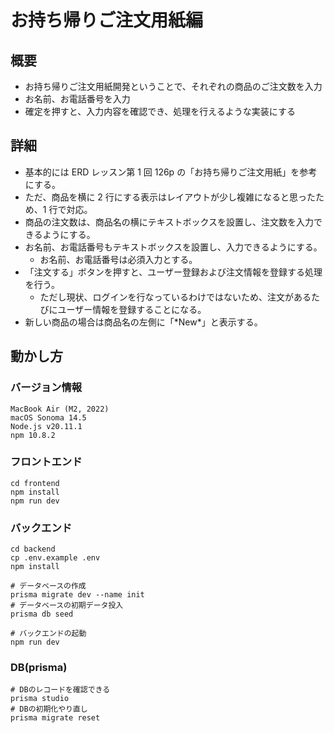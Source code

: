 # お持ち帰りご注文用紙編

## 概要

- お持ち帰りご注文用紙開発ということで、それぞれの商品のご注文数を入力
- お名前、お電話番号を入力
- 確定を押すと、入力内容を確認でき、処理を行えるような実装にする

## 詳細

- 基本的には ERD レッスン第 1 回 126p の「お持ち帰りご注文用紙」を参考にする。
- ただ、商品を横に 2 行にする表示はレイアウトが少し複雑になると思ったため、1 行で対応。
- 商品の注文数は、商品名の横にテキストボックスを設置し、注文数を入力できるようにする。
- お名前、お電話番号もテキストボックスを設置し、入力できるようにする。
  - お名前、お電話番号は必須入力とする。
- 「注文する」ボタンを押すと、ユーザー登録および注文情報を登録する処理を行う。
  - ただし現状、ログインを行なっているわけではないため、注文があるたびにユーザー情報を登録することになる。
- 新しい商品の場合は商品名の左側に「\*New\*」と表示する。

## 動かし方

### バージョン情報

```
MacBook Air (M2, 2022)
macOS Sonoma 14.5
Node.js v20.11.1
npm 10.8.2
```

### フロントエンド

```
cd frontend
npm install
npm run dev
```

### バックエンド

```
cd backend
cp .env.example .env
npm install

# データベースの作成
prisma migrate dev --name init
# データベースの初期データ投入
prisma db seed

# バックエンドの起動
npm run dev
```

### DB(prisma)

```
# DBのレコードを確認できる
prisma studio
# DBの初期化やり直し
prisma migrate reset
```
